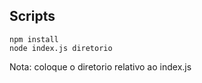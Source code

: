 ## Scripts
```
npm install
node index.js diretorio
```

Nota: coloque o diretorio relativo ao index.js